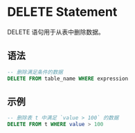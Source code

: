 # DELETE Statement

DELETE 语句用于从表中删除数据。

## 语法

```SQL
-- 删除满足条件的数据
DELETE FROM table_name WHERE expression
```

## 示例

```SQL
-- 删除表 t 中满足 `value > 100` 的数据
DELETE FROM t WHERE value > 100
```
